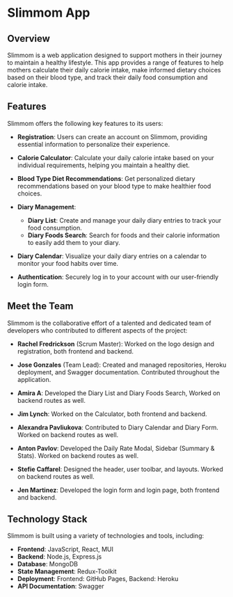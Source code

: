 # Slimmom App

## Overview

Slimmom is a web application designed to support mothers in their journey to maintain a healthy lifestyle. This app provides a range of features to help mothers calculate their daily calorie intake, make informed dietary choices based on their blood type, and track their daily food consumption and calorie intake.

## Features

Slimmom offers the following key features to its users:

- **Registration**: Users can create an account on Slimmom, providing essential information to personalize their experience.

- **Calorie Calculator**: Calculate your daily calorie intake based on your individual requirements, helping you maintain a healthy diet.

- **Blood Type Diet Recommendations**: Get personalized dietary recommendations based on your blood type to make healthier food choices.

- **Diary Management**:
   - **Diary List**: Create and manage your daily diary entries to track your food consumption.
   - **Diary Foods Search**: Search for foods and their calorie information to easily add them to your diary.

- **Diary Calendar**: Visualize your daily diary entries on a calendar to monitor your food habits over time.

- **Authentication**: Securely log in to your account with our user-friendly login form.

## Meet the Team

Slimmom is the collaborative effort of a talented and dedicated team of developers who contributed to different aspects of the project:

- **Rachel Fredrickson** (Scrum Master): Worked on the logo design and registration, both frontend and backend.

- **Jose Gonzales** (Team Lead): Created and managed repositories, Heroku deployment, and Swagger documentation. Contributed throughout the application.

- **Amira A**: Developed the Diary List and Diary Foods Search, Worked on backend routes as well.

- **Jim Lynch**: Worked on the Calculator, both frontend and backend.

- **Alexandra Pavliukova**: Contributed to Diary Calendar and Diary Form. Worked on backend routes as well.

- **Anton Pavlov**: Developed the Daily Rate Modal, Sidebar (Summary & Stats). Worked on backend routes as well.

- **Stefie Caffarel**: Designed the header, user toolbar, and layouts. Worked on backend routes as well.

- **Jen Martinez**: Developed the login form and login page, both frontend and backend.

## Technology Stack

Slimmom is built using a variety of technologies and tools, including:

- **Frontend**: JavaScript, React, MUI
- **Backend**: Node.js, Express.js
- **Database**: MongoDB
- **State Management**: Redux-Toolkit
- **Deployment**: Frontend: GitHub Pages, Backend: Heroku
- **API Documentation**: Swagger

